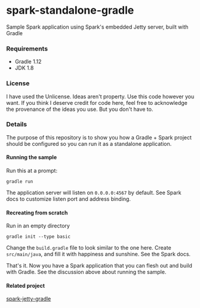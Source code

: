 spark-standalone-gradle
=======================

Sample Spark application using Spark's embedded Jetty server, built with Gradle

### Requirements

* Gradle 1.12
* JDK 1.8

### License

I have used the Unlicense. Ideas aren't property. Use this code however you want. If you think I deserve credit for code here, feel free to acknowledge the provenance of the ideas you use. But you don't have to.

### Details

The purpose of this repository is to show you how a Gradle + Spark project should be configured so you can run it as a standalone application.

#### Running the sample

Run this at a prompt:

    gradle run

The application server will listen on `0.0.0.0:4567` by default. See Spark docs to customize listen port and address binding.

#### Recreating from scratch

Run in an empty directory

    gradle init --type basic

Change the `build.gradle` file to look similar to the one here. Create `src/main/java`, and fill it with happiness and sunshine. See the Spark docs.

That's it. Now you have a Spark application that you can flesh out and build with Gradle. See the discussion above about running the sample.

#### Related project

[spark-jetty-gradle](https://github.com/mrhota/spark-jetty-gradle)
